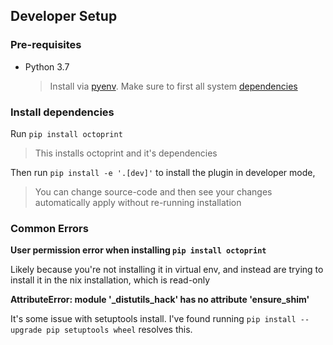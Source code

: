 ## Developer Setup
### Pre-requisites

* Python 3.7
   > Install via [pyenv](https://github.com/pyenv/pyenv).  Make sure to first all system [dependencies](https://github.com/pyenv/pyenv/wiki#suggested-build-environment)


### Install dependencies
Run `pip install octoprint`
> This installs octoprint and it's dependencies

Then run `pip install -e '.[dev]'` to install the plugin in developer mode,
> You can change source-code and then see your changes automatically apply without re-running installation

### Common Errors

**User permission error when installing `pip install octoprint`**

Likely because you're not installing it in virtual env, and instead are trying to install it in the nix installation, which is read-only

**AttributeError: module '_distutils_hack' has no attribute 'ensure_shim'**

It's some issue with setuptools install.  I've found running `pip install --upgrade pip setuptools wheel` resolves this.
